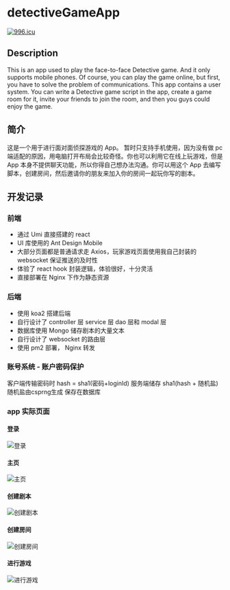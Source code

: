 # detectiveGameApp
[![996.icu](https://img.shields.io/badge/link-996.icu-red.svg)](https://996.icu)

## Description
This is an app used to play the face-to-face Detective game. And it only supports mobile phones. Of course, you can play the game online, but first, you have to solve the problem of communications. This app contains a user system. You can write a Detective game script in the app, create a game room for it, invite your friends to join the room, and then you guys could enjoy the game.

## 简介
这是一个用于进行面对面侦探游戏的 App。 暂时只支持手机使用，因为没有做 pc 端适配的原因，用电脑打开布局会比较奇怪。你也可以利用它在线上玩游戏，但是 App 本身不提供聊天功能，所以你得自己想办法沟通。你可以用这个 App 去编写脚本，创建房间，然后邀请你的朋友来加入你的房间一起玩你写的剧本。

## 开发记录

### 前端
- 通过 Umi 直接搭建的 react
- UI 库使用的 Ant Design Mobile
- 大部分页面都是普通请求走 Axios，玩家游戏页面使用我自己封装的 websocket 保证推送的及时性
- 体验了 react hook 封装逻辑，体验很好，十分灵活
- 直接部署在 Nginx 下作为静态资源

### 后端
- 使用 koa2 搭建后端
- 自行设计了 controller 层 service 层 dao 层和 modal 层
- 数据库使用 Mongo 储存剧本的大量文本
- 自行设计了 websocket 的路由层
- 使用 pm2 部署， Nginx 转发

### 账号系统 - 账户密码保护
客户端传输密码时 hash = sha1(密码+loginId) 
服务端储存 sha1(hash + 随机盐)
随机盐由csprng生成 保存在数据库
 
### app 实际页面

#### 登录
![登录](https://github.com/haven2world/detectiveGameApp/raw/master/assets/login.png)

#### 主页
![主页](https://github.com/haven2world/detectiveGameApp/raw/master/assets/home.gif)

#### 创建剧本
![创建剧本](https://github.com/haven2world/detectiveGameApp/raw/master/assets/create.gif)

#### 创建房间
![创建房间](https://github.com/haven2world/detectiveGameApp/raw/master/assets/create%20room.gif)

#### 进行游戏
![进行游戏](https://github.com/haven2world/detectiveGameApp/raw/master/assets/play.gif)
